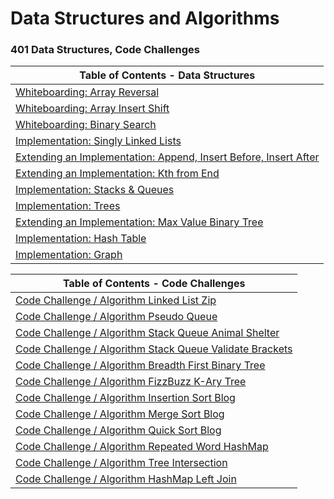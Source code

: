 # Data Structures and Algorithms

### 401 Data Structures, Code Challenges

| Table of Contents - Data Structures                                    |
| -----------------------------------------------------------------------|
| [Whiteboarding: Array Reversal](./java/arrayReverse/README.md)         |
| [Whiteboarding: Array Insert Shift](./java/arrayInsertShift/README.md) |
| [Whiteboarding: Binary Search](./java/binarySearch/README.md)          |
| [Implementation: Singly Linked Lists](./java/datastructures/singly-linked-list-readme.md)
| [Extending an Implementation: Append, Insert Before, Insert After](./java/datastructures/singly-linked-list-extension-readme.md)
| [Extending an Implementation: Kth from End](./java/datastructures/singly-linked-list-kth-from-end-readme.md)
| [Implementation: Stacks & Queues](./java/datastructures/stacks-and-queues-readme.md)
| [Implementation: Trees](./java/datastructures/trees-readme.md)
| [Extending an Implementation: Max Value Binary Tree](./java/datastructures/trees-max-value-readme.md)
| [Implementation: Hash Table](./java/datastructures/hash-table-readme.md)
| [Implementation: Graph](./java/datastructures/graph-readme.md)

| Table of Contents - Code Challenges                                    |
| -----------------------------------------------------------------------|
| [Code Challenge / Algorithm Linked List Zip](./java/datastructures/lib/src/main/java/codechallenges/linked-list-zip-readme.md)
| [Code Challenge / Algorithm Pseudo Queue](./java/datastructures/lib/src/main/java/codechallenges/pseudo-queue-readme.md)
| [Code Challenge / Algorithm Stack Queue Animal Shelter](./java/datastructures/lib/src/main/java/codechallenges/stack-queue-animal-shelter-readme.md)
| [Code Challenge / Algorithm Stack Queue Validate Brackets](./java/datastructures/lib/src/main/java/codechallenges/stack-queue-brackets-readme.md)
| [Code Challenge / Algorithm Breadth First Binary Tree](./java/datastructures/lib/src/main/java/codechallenges/tree-breadth-first-readme.md)
| [Code Challenge / Algorithm FizzBuzz K-Ary Tree](./java/datastructures/lib/src/main/java/codechallenges/tree-fizz-buzz-readme.md)
| [Code Challenge / Algorithm Insertion Sort Blog](./java/datastructures/insertion-sort-blog.md)
| [Code Challenge / Algorithm Merge Sort Blog](./java/datastructures/merge-sort-blog.md)
| [Code Challenge / Algorithm Quick Sort Blog](./java/datastructures/quick-sort-blog.md)
| [Code Challenge / Algorithm Repeated Word HashMap](./java/datastructures/lib/src/main/java/codechallenges/hashmap-repeated-word-readme.md)
| [Code Challenge / Algorithm Tree Intersection](./java/datastructures/lib/src/main/java/codechallenges/tree-intersection-readme.md)
| [Code Challenge / Algorithm HashMap Left Join](./java/datastructures/lib/src/main/java/codechallenges/hashmap-left-join-readme.md)
